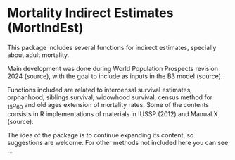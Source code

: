 # Mortality Indirect Estimates (MortIndEst)

This package includes several functions for indirect estimates, specially about adult mortality.

Main development was done during World Population Prospects revision 2024 (source), with the goal to include as inputs in the B3 model (source).

Functions included are related to intercensal survival estimates, orphanhood, siblings survival, widowhood survival, census method for ${}_{15}q_{60}$ and old ages extension of mortality rates. Some of the contents consists in R implementations of materials in IUSSP (2012) and Manual X (source).

The idea of the package is to continue expanding its content, so suggestions are welcome. For other methods not included here you can see ...
